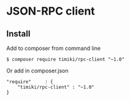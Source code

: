 # JSON-RPC client

## Install

Add to composer from command line

    $ composer require timiki/rpc-client "~1.0"

Or add in composer.json

    "require"     : {
        "timiki/rpc-client" : "~1.0"
    }
    